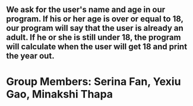 ## We ask for the user's name and age in our program. If his or her age is over or equal to 18, our program will say that the user is already an adult. If he or she is still under 18, the program will calculate when the user will get 18 and print the year out.
# Group Members: Serina Fan, Yexiu Gao, Minakshi Thapa

